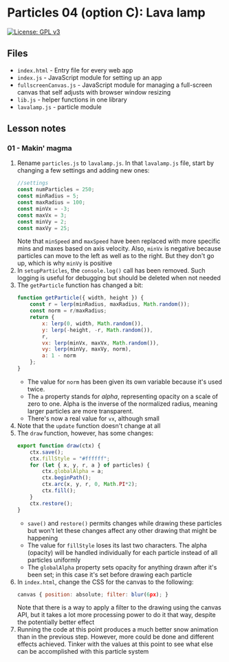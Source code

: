 # Particles 04 (option C): Lava lamp

[![License: GPL v3](https://img.shields.io/badge/License-GPLv3-blue.svg)](https://www.gnu.org/licenses/gpl-3.0)

## Files

* <code>index.html</code> - Entry file for every web app
* <code>index.js</code> - JavaScript module for setting up an app
* <code>fullscreenCanvas.js</code> - JavaScript module for managing a full-screen canvas that self adjusts with browser window resizing
* <code>lib.js</code> - helper functions in one library
* <code>lavalamp.js</code> - particle module

## Lesson notes

### 01 - Makin' magma

1. Rename <code>particles.js</code> to <code>lavalamp.js</code>. In that <code>lavalamp.js</code> file, start by changing a few settings and adding new ones:
    ```js
    //settings
    const numParticles = 250;
    const minRadius = 5;
    const maxRadius = 100;
    const minVx = -3;
    const maxVx = 3;
    const minVy = 2;
    const maxVy = 25;
    ```
    Note that <code>minSpeed</code> and <code>maxSpeed</code> have been replaced with more specific mins and maxes based on axis velocity. Also, <code>minVx</code> is negative because particles can move to the left as well as to the right. But they don't go up, which is why <code>minVy</code> is positive
2. In <code>setupParticles</code>, the <code>console.log()</code> call has been removed. Such logging is useful for debugging but should be deleted when not needed
3. The <code>getParticle</code> function has changed a bit:
    ```js
    function getParticle({ width, height }) {
        const r = lerp(minRadius, maxRadius, Math.random());
        const norm = r/maxRadius;
        return {
            x: lerp(0, width, Math.random()),
            y: lerp(-height, -r, Math.random()),
            r,
            vx: lerp(minVx, maxVx, Math.random()),
            vy: lerp(minVy, maxVy, norm),
            a: 1 - norm
        };
    }
    ```
    * The value for <code>norm</code> has been given its own variable because it's used twice. 
    * The <code>a</code> property stands for _alpha_, representing opacity on a scale of zero to one. Alpha is the inverse of the normalized radius, meaning larger particles are more transparent. 
    * There's now a real value for <code>vx</code>, although small
4. Note that the <code>update</code> function doesn't change at all
5. The <code>draw</code> function, however, has some changes:
    ```js
    export function draw(ctx) {
        ctx.save();
        ctx.fillStyle = "#ffffff";
        for (let { x, y, r, a } of particles) {
            ctx.globalAlpha = a;
            ctx.beginPath();
            ctx.arc(x, y, r, 0, Math.PI*2);
            ctx.fill();
        }
        ctx.restore();
    }
    ```
    * <code>save()</code> and <code>restore()</code> permits changes while drawing these particles but won't let these changes affect any other drawing that might be happening
    * The value for <code>fillStyle</code> loses its last two characters. The alpha (opacity) will be handled individually for each particle instead of all particles uniformly
    * The <code>globalAlpha</code> property sets opacity for anything drawn after it's been set; in this case it's set before drawing each particle
6. In <code>index.html</code>, change the CSS for the canvas to the following:
    ```js
    canvas { position: absolute; filter: blur(6px); }
    ```
    Note that there is a way to apply a filter to the drawing using the canvas API, but it takes a lot more processing power to do it that way, despite the potentially better effect
7. Running the code at this point produces a much better snow animation than in the previous step. However, more could be done and different effects achieved. Tinker with the values at this point to see what else can be accomplished with this particle system
